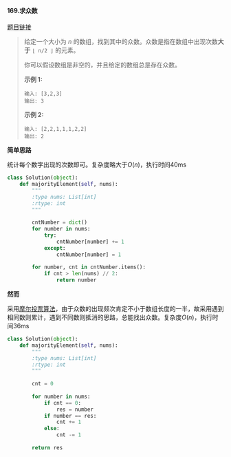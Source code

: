 #### 169.求众数
[题目链接](https://leetcode-cn.com/problems/majority-element/)
> 给定一个大小为 *n* 的数组，找到其中的众数。众数是指在数组中出现次数**大于** `⌊ n/2 ⌋` 的元素。
>
> 你可以假设数组是非空的，并且给定的数组总是存在众数。
>
> **示例 1:**
>
> ```
> 输入: [3,2,3]
> 输出: 3
> ```
>
> **示例 2:**
>
> ```
> 输入: [2,2,1,1,1,2,2]
> 输出: 2
> ```

**简单思路**

统计每个数字出现的次数即可。复杂度略大于$O(n)$，执行时间40ms

```python
class Solution(object):
    def majorityElement(self, nums):
        """
        :type nums: List[int]
        :rtype: int
        """
        
        cntNumber = dict()
        for number in nums:
            try:
                cntNumber[number] += 1
            except:
                cntNumber[number] = 1
        
        for number, cnt in cntNumber.items():
            if cnt > len(nums) // 2:
                return number
```

**然而**

采用[摩尔投票算法](https://www.zhihu.com/question/49973163)，由于众数的出现频次肯定不小于数组长度的一半，故采用遇到相同数则累计，遇到不同数则抵消的思路，总能找出众数。复杂度$O(n)$，执行时间36ms

```python
class Solution(object):
    def majorityElement(self, nums):
        """
        :type nums: List[int]
        :rtype: int
        """
        
        cnt = 0
        
        for number in nums:
            if cnt == 0:
                res = number
            if number == res:
                cnt += 1
            else:
                cnt -= 1
        
        return res
```

